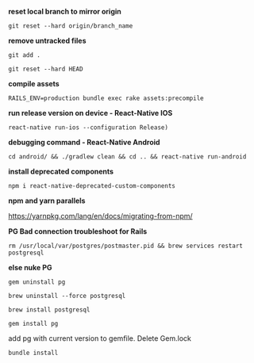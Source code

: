 **reset local branch to mirror origin**

```git reset --hard origin/branch_name```

**remove untracked files**

```git add .```

```git reset --hard HEAD```

**compile assets**

```RAILS_ENV=production bundle exec rake assets:precompile```

**run release version on device - React-Native IOS**

```react-native run-ios --configuration Release)```

**debugging command - React-Native Android**

```cd android/ && ./gradlew clean && cd .. && react-native run-android```

**install deprecated components**

```npm i react-native-deprecated-custom-components```

**npm and yarn parallels**

https://yarnpkg.com/lang/en/docs/migrating-from-npm/

**PG Bad connection troubleshoot for Rails**

```rm /usr/local/var/postgres/postmaster.pid && brew services restart postgresql```

****else nuke PG****

```gem uninstall pg```

```brew uninstall --force postgresql```

```brew install postgresql```

```gem install pg```

add pg with current version to gemfile. Delete Gem.lock

```bundle install```
